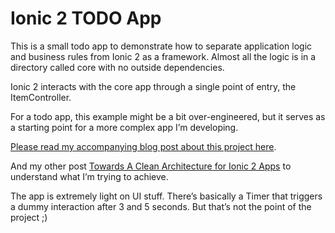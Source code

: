 # Ionic 2 TODO App

This is a small todo app to demonstrate how to separate application logic and business rules from Ionic 2 as a framework. Almost all the logic is in a directory called core with no outside dependencies.

Ionic 2 interacts with the core app through a single point of entry, the ItemController.

For a todo app, this example might be a bit over-engineered, but it serves as a starting point for a more complex app I’m developing.

[Please read my accompanying blog post about this project here](http://www.ntaso.com/simple-ionic-2-todo-app/).

And my other post [Towards A Clean Architecture for Ionic 2 Apps](http://www.ntaso.com/towards-a-clean-architecture-for-ionic-2-apps/) to understand what I’m trying to achieve.

The app is extremely light on UI stuff. There’s basically a Timer that triggers a dummy interaction after 3 and 5 seconds. But that’s not the point of the project ;)